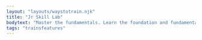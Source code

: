 ```yaml
---
layout: "layouts/waystotrain.njk"
title: "Jr Skill Lab"
bodytext: "Master the fundamentals. Learn the foundation and fundamental concepts of footwork, ball handling, passing, shooting and defense. This program is designed specifically for young kids looking to learn and explore the game while focusing on skill development."
tags: "trainsfeatures"
---
```

